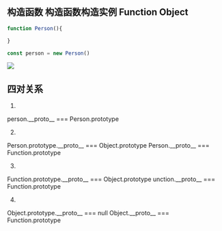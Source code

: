 ## 构造函数 构造函数构造实例 Function Object

```js
function Person(){

}

const person = new Person()
```


![](http://cdn.wwrrq.com/note-img20200814093725.png)


## 四对关系
1. 
person.\_\_proto__ === Person.prototype

2. 
Person.prototype.\_\_proto__ === Object.prototype
Person.\_\_proto__ === Function.prototype

3. 
Function.prototype.\_\_proto__ === Object.prototype
unction.\_\_proto__ === Function.prototype 

4. 
Object.prototype.\_\_proto__ === null
Object.\_\_proto\_\_ === Function.prototype 
